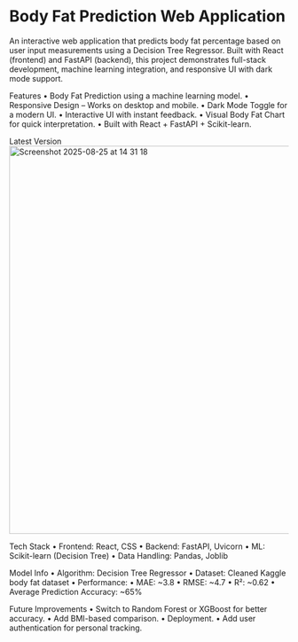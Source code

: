 # Body Fat Prediction Web Application 

An interactive web application that predicts body fat percentage based on user input measurements using a Decision Tree Regressor.
Built with React (frontend) and FastAPI (backend), this project demonstrates full-stack development, machine learning integration, and responsive UI with dark mode support.

Features
	•	Body Fat Prediction using a machine learning model.
	•	Responsive Design – Works on desktop and mobile.
	•	Dark Mode Toggle for a modern UI.
	•	Interactive UI with instant feedback.
	•	Visual Body Fat Chart for quick interpretation.
	•	Built with React + FastAPI + Scikit-learn.

Latest Version
<img width="1200" height="700" alt="Screenshot 2025-08-25 at 14 31 18" src="https://github.com/user-attachments/assets/33a6f2e6-7b5e-4e7b-8d1a-5552200b5274" />

Tech Stack
	•	Frontend: React, CSS
	•	Backend: FastAPI, Uvicorn
	•	ML: Scikit-learn (Decision Tree)
	•	Data Handling: Pandas, Joblib

 Model Info
	•	Algorithm: Decision Tree Regressor
	•	Dataset: Cleaned Kaggle body fat dataset
	•	Performance:
	•	MAE: ~3.8
	•	RMSE: ~4.7
	•	R²: ~0.62
	•	Average Prediction Accuracy: ~65%

  Future Improvements
	•	Switch to Random Forest or XGBoost for better accuracy.
	•	Add BMI-based comparison.
	•	Deployment.
	•	Add user authentication for personal tracking.
